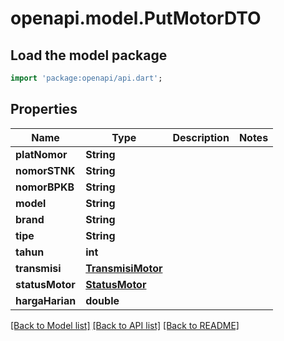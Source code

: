 # openapi.model.PutMotorDTO

## Load the model package
```dart
import 'package:openapi/api.dart';
```

## Properties
Name | Type | Description | Notes
------------ | ------------- | ------------- | -------------
**platNomor** | **String** |  | 
**nomorSTNK** | **String** |  | 
**nomorBPKB** | **String** |  | 
**model** | **String** |  | 
**brand** | **String** |  | 
**tipe** | **String** |  | 
**tahun** | **int** |  | 
**transmisi** | [**TransmisiMotor**](TransmisiMotor.md) |  | 
**statusMotor** | [**StatusMotor**](StatusMotor.md) |  | 
**hargaHarian** | **double** |  | 

[[Back to Model list]](../README.md#documentation-for-models) [[Back to API list]](../README.md#documentation-for-api-endpoints) [[Back to README]](../README.md)


